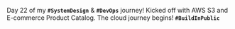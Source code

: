  Day 22 of my **`#SystemDesign`** & **`#DevOps`** journey! Kicked off with AWS S3 and E-commerce Product Catalog. The cloud journey begins! **`#BuildInPublic`**